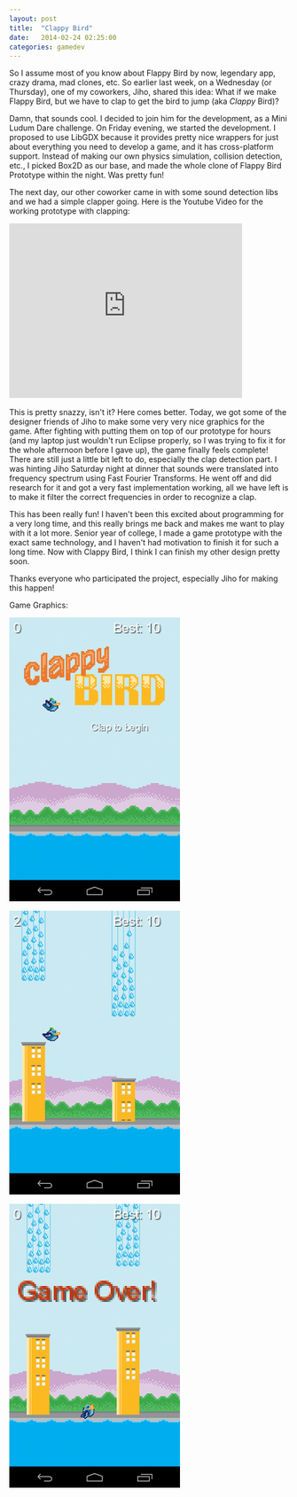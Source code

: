 ```yaml
---
layout: post
title:  "Clappy Bird"
date:   2014-02-24 02:25:00
categories: gamedev
---
```


So I assume most of you know about Flappy Bird by now, legendary app, crazy drama, mad clones, etc.  So earlier last week, on a Wednesday (or Thursday), one of my coworkers, Jiho, shared this idea: What if we make Flappy Bird, but we have to clap to get the bird to jump (aka *Clappy* Bird)?

Damn, that sounds cool. I decided to join him for the development, as a Mini Ludum Dare challenge. On Friday evening, we started the development. I proposed to use LibGDX because it provides pretty nice wrappers for just about everything you need to develop a game, and it has cross-platform support. Instead of making our own physics simulation, collision detection, etc., I picked Box2D as our base, and made the whole clone of Flappy Bird Prototype within the night. Was pretty fun!

The next day, our other coworker came in with some sound detection libs and we had a simple clapper going. Here is the Youtube Video for the working prototype with clapping:

<iframe width="420" height="315" src="http://www.youtube.com/embed/YGxukILh1xQ" frameborder="0" allowfullscreen></iframe>

This is pretty snazzy, isn't it? Here comes better. Today, we got some of the designer friends of Jiho to make some very very nice graphics for the game. After fighting with putting them on top of our prototype for hours (and my laptop just wouldn't run Eclipse properly, so I was trying to fix it for the whole afternoon before I gave up), the game finally feels complete! There are still just a little bit left to do, especially the clap detection part. I was hinting Jiho Saturday night at dinner that sounds were translated into frequency spectrum using Fast Fourier Transforms. He went off and did research for it and got a very fast implementation working, all we have left is to make it filter the correct frequencies in order to recognize a clap.

This has been really fun! I haven't been this excited about programming for a very long time, and this really brings me back and makes me want to play with it a lot more. Senior year of college, I made a game prototype with the exact same technology, and I haven't had motivation to finish it for such a long time. Now with Clappy Bird, I think I can finish my other design pretty soon.

Thanks everyone who participated the project, especially Jiho for making this happen!

Game Graphics:

![Screenshot 0](/img/clb-screenshot-0.png)

![Screenshot 1](/img/clb-screenshot-1.png)

![Screenshot 2](/img/clb-screenshot-2.png)
